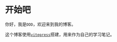 <script setup>
  import Jump from '../components/jump.vue'
</script>

# 开始吧

你好，我是`DDD`，欢迎来到我的博客。

这个博客使用[`vitepress`](https://vitepress.vuejs.org)搭建，用来作为自己的学习笔记。

<Jump />
